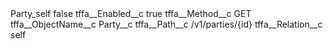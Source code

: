 <?xml version="1.0" encoding="UTF-8"?>
<CustomMetadata xmlns="http://soap.sforce.com/2006/04/metadata" xmlns:xsi="http://www.w3.org/2001/XMLSchema-instance" xmlns:xsd="http://www.w3.org/2001/XMLSchema">
    <label>Party_self</label>
    <protected>false</protected>
    <values>
        <field>tffa__Enabled__c</field>
        <value xsi:type="xsd:boolean">true</value>
    </values>
    <values>
        <field>tffa__Method__c</field>
        <value xsi:type="xsd:string">GET</value>
    </values>
    <values>
        <field>tffa__ObjectName__c</field>
        <value xsi:type="xsd:string">Party__c</value>
    </values>
    <values>
        <field>tffa__Path__c</field>
        <value xsi:type="xsd:string">/v1/parties/{id}</value>
    </values>
    <values>
        <field>tffa__Relation__c</field>
        <value xsi:type="xsd:string">self</value>
    </values>
</CustomMetadata>
